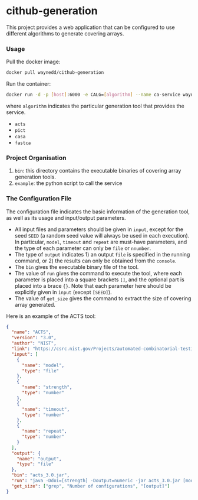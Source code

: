 # cithub-generation

This project provides a web application that can be configured to use different algorithms to generate
covering arrays.

### Usage

Pull the docker image:

```bash
docker pull waynedd/cithub-generation
```

Run the container:

```bash
docker run -d -p [host]:6000 -e CALG=[algorithm] --name ca-service waynedd/cithub-generation
```

where `algorithm` indicates the particular generation tool that provides the service.

* `acts`
* `pict`
* `casa`
* `fastca`



### Project Organisation

1. `bin`: this directory contains the executable binaries of covering array generation tools.
2. `example`: the python script to call the service




### The Configuration File

The configuration file indicates the basic information of the generation tool, as well as its usage and input/output parameters.

* All input files and parameters should be given in `input`, except for the seed `SEED` (a random seed value will always be used in each execution). In particular, `model`, `timeout` and `repeat` are must-have parameters, and the type of each parameter can only be  `file` or `nnumber`.
* The type of `output` indicates 1) an output `file` is specified in the running command, or 2) the results can only be obtained from the `console`.
* The `bin` gives the executable binary file of the tool.
* The value of `run` gives the command to execute the tool, where each parameter is placed into a square brackets `[]`, and the optional part is placed into a brace `{}`. Note that each parameter here should be explicitly given in `input` (except `[SEED]`).
* The value of `get_size` gives the command to extract the size of covering array generated.



Here is an example of the ACTS tool:

```json
{
  "name": "ACTS",
  "version": "3.0",
  "author": "NIST",
  "link": "https://csrc.nist.gov/Projects/automated-combinatorial-testing-for-software/downloadable-tools",
  "input": [
    {
      "name": "model",
      "type": "file"
    },
    {
      "name": "strength",
      "type": "number"
    },
    {
      "name": "timeout",
      "type": "number"
    },
    {
      "name": "repeat",
      "type": "number"
    }
  ],
  "output": {
    "name": "output",
    "type": "file"
  },
  "bin": "acts_3.0.jar",
  "run": "java -Ddoi=[strength] -Doutput=numeric -jar acts_3.0.jar [model] [output]",
  "get_size": ["grep", "Number of configurations", "[output]"]
}
```



